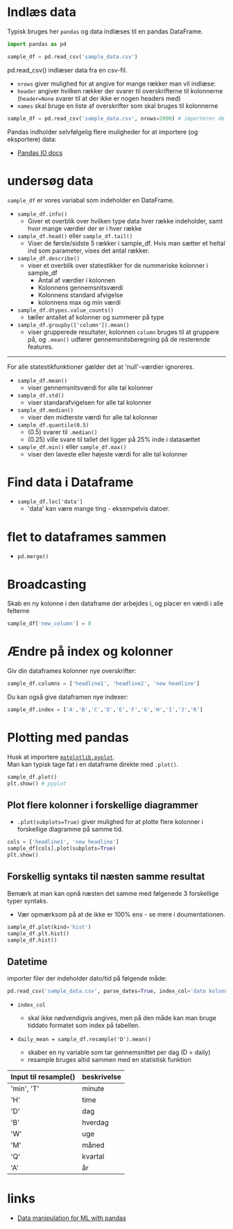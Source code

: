 # Indlæs data
Typisk bruges her `pandas` og data indlæses til en pandas DataFrame.

```python
import pandas as pd

sample_df = pd.read_csv('sample_data.csv')
```
pd.read_csv() indlæser data fra en csv-fil.
- `nrows` giver mulighed for at angive for mange rækker man vil indlæse:
- `header` angiver hvilken rækker der svarer til overskrifterne til kolonnerne (`header=None` svarer til at der ikke er nogen headers med) 
- `names` skal bruge en liste af overskrifter som skal bruges til kolonnerne
````python
sample_df = pd.read_csv('sample_data.csv', nrows=2000) # importerer de første 2000 rows
````

Pandas indholder selvfølgelig flere muligheder for at importere (og eksportere) data:
- [Pandas IO docs](https://pandas.pydata.org/docs/user_guide/io.html)

# undersøg data
`sample_df` er vores variabal som indeholder en DataFrame.

- `sample_df.info()`
  - Giver et overblik over hvilken type data hver række indeholder, samt hvor mange værdier der er i hver række
- `sample_df.head()` eller  `sample_df.tail()`
  - Viser de første/sidste 5 rækker i sample_df. Hvis man sætter et heltal ind som parameter, vises det antal rækker.
- `sample_df.describe()`
  - viser et overblik over statestikker for de nummeriske kolonner i sample_df
    - Antal af værdier i kolonnen
    - Kolonnens gennemsnitsværdi
    - Kolonnens standard afvigelse
    - kolonnens max og min værdi
- `sample_df.dtypes.value_counts()`
  - tæller antallet af kolonner og summerer på type
- `sample_df.groupby(['column']).mean()`
  - viser grupperede resultater, kolonnen `column` bruges til at gruppere på, og `.mean()` udfører gennemsnitsberegning på de resterende features.
---
For alle statestikfunktioner gælder det at 'null'-værdier ignoreres.
- `sample_df.mean()`
  - viser gennemsnitsværdi for alle tal kolonner 
- `sample_df.std()`
  - viser standarafvigelsen for alle tal kolonner
- `sample_df.median()`
  - viser den midterste værdi for alle tal kolonner
- `sample_df.quantile(0.5)`
  - (0.5) svarer til `.median()`
  - (0.25) ville svare til tallet det ligger på 25% inde i datasættet
- `sample_df.min()` eller `sample_df.max()`  
  - viser den laveste eller højeste værdi for alle tal kolonner
 
# Find data i Dataframe
- `sample_df.loc['data']`
  - 'data' kan være mange ting - eksempelvis datoer.

# flet to dataframes sammen
- `pd.merge()`  
 
# Broadcasting
Skab en ny kolonne i den dataframe der arbejdes i, og placer en værdi i alle felterne

```python
sample_df['new_column'] = 0
```

# Ændre på index og kolonner
Giv din dataframes kolonner nye overskrifter:
```python
sample_df.columns = ['headline1', 'headline2', 'new headline']
``` 

Du kan også give dataframen nye indexer:
```python
sample_df.index = ['A','B','C','D','E','F','G','H','I','J','K']
```

# Plotting med pandas 
Husk at importere [`matplotlib.pyplot`](../visualization/pyplot.md).  
Man kan typisk tage fat i en dataframe direkte med `.plot()`.
```python
sample_df.plot()
plt.show() # pyplot
```

## Plot flere kolonner i forskellige diagrammer
- `.plot(subplots=True)` giver mulighed for at plotte flere kolonner i forskellige diagramme på samme tid. 
```python
cols = ['headline1', 'new headline']
sample_df[cols].plot(subplots=True)
plt.show()
```

## Forskellig syntaks til næsten samme resultat
Bemærk at man kan opnå næsten det samme med følgenede 3 forskellige typer syntaks.
- Vær opmærksom på at de ikke er 100% ens - se mere i doumentationen.
```python
sample_df.plot(kind='hist')
sample_df.plt.hist()
sample_df.hist()
```

## Datetime
importer filer der indeholder dato/tid på følgende måde:
```python
pd.read_csv('sample_data.csv', parse_dates=True, index_col='dato kolonne')
```
- `index_col` 
  - skal ikke nødvendigvis angives, men på den måde kan man bruge tiddato formatet som index på tabellen.

- `daily_mean = sample_df.resample('D').mean()`
  - skaber en ny variable som tar gennemsnittet per dag (D = daily)
  - resample bruges altid sammen med en statistisk funktion

| Input til resample() | beskrivelse |
|---|---|
| 'min', 'T' | minute |
| 'H' | time |
| 'D' | dag |
| 'B' | hverdag |
| 'W' | uge |
| 'M' | måned |
| 'Q' | kvartal |
| 'A' | år |

# links
- [Data manipulation for ML with pandas](https://towardsdatascience.com/data-manipulation-for-machine-learning-with-pandas-ab23e79ba5de)
